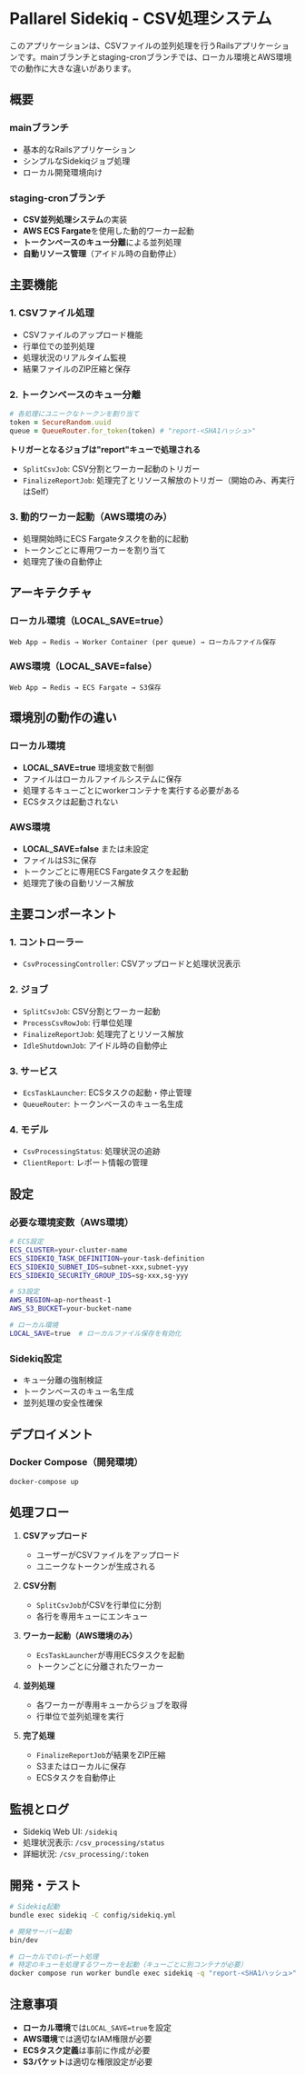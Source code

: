 # Pallarel Sidekiq - CSV処理システム

このアプリケーションは、CSVファイルの並列処理を行うRailsアプリケーションです。mainブランチとstaging-cronブランチでは、ローカル環境とAWS環境での動作に大きな違いがあります。

## 概要

### mainブランチ
- 基本的なRailsアプリケーション
- シンプルなSidekiqジョブ処理
- ローカル開発環境向け

### staging-cronブランチ
- **CSV並列処理システム**の実装
- **AWS ECS Fargate**を使用した動的ワーカー起動
- **トークンベースのキュー分離**による並列処理
- **自動リソース管理**（アイドル時の自動停止）

## 主要機能

### 1. CSVファイル処理
- CSVファイルのアップロード機能
- 行単位での並列処理
- 処理状況のリアルタイム監視
- 結果ファイルのZIP圧縮と保存

### 2. トークンベースのキュー分離
```ruby
# 各処理にユニークなトークンを割り当て
token = SecureRandom.uuid
queue = QueueRouter.for_token(token) # "report-<SHA1ハッシュ>"
```

**トリガーとなるジョブは"report"キューで処理される**
- `SplitCsvJob`: CSV分割とワーカー起動のトリガー
- `FinalizeReportJob`: 処理完了とリソース解放のトリガー（開始のみ、再実行はSelf）

### 3. 動的ワーカー起動（AWS環境のみ）
- 処理開始時にECS Fargateタスクを動的に起動
- トークンごとに専用ワーカーを割り当て
- 処理完了後の自動停止

## アーキテクチャ

### ローカル環境（LOCAL_SAVE=true）
```
Web App → Redis → Worker Container (per queue) → ローカルファイル保存
```

### AWS環境（LOCAL_SAVE=false）
```
Web App → Redis → ECS Fargate → S3保存
```

## 環境別の動作の違い

### ローカル環境
- **LOCAL_SAVE=true** 環境変数で制御
- ファイルはローカルファイルシステムに保存
- 処理するキューごとにworkerコンテナを実行する必要がある
- ECSタスクは起動されない

### AWS環境
- **LOCAL_SAVE=false** または未設定
- ファイルはS3に保存
- トークンごとに専用ECS Fargateタスクを起動
- 処理完了後の自動リソース解放

## 主要コンポーネント

### 1. コントローラー
- `CsvProcessingController`: CSVアップロードと処理状況表示

### 2. ジョブ
- `SplitCsvJob`: CSV分割とワーカー起動
- `ProcessCsvRowJob`: 行単位処理
- `FinalizeReportJob`: 処理完了とリソース解放
- `IdleShutdownJob`: アイドル時の自動停止

### 3. サービス
- `EcsTaskLauncher`: ECSタスクの起動・停止管理
- `QueueRouter`: トークンベースのキュー名生成

### 4. モデル
- `CsvProcessingStatus`: 処理状況の追跡
- `ClientReport`: レポート情報の管理

## 設定

### 必要な環境変数（AWS環境）

```bash
# ECS設定
ECS_CLUSTER=your-cluster-name
ECS_SIDEKIQ_TASK_DEFINITION=your-task-definition
ECS_SIDEKIQ_SUBNET_IDS=subnet-xxx,subnet-yyy
ECS_SIDEKIQ_SECURITY_GROUP_IDS=sg-xxx,sg-yyy

# S3設定
AWS_REGION=ap-northeast-1
AWS_S3_BUCKET=your-bucket-name

# ローカル環境
LOCAL_SAVE=true  # ローカルファイル保存を有効化
```

### Sidekiq設定
- キュー分離の強制検証
- トークンベースのキュー名生成
- 並列処理の安全性確保

## デプロイメント

### Docker Compose（開発環境）
```bash
docker-compose up
```

## 処理フロー

1. **CSVアップロード**
   - ユーザーがCSVファイルをアップロード
   - ユニークなトークンが生成される

2. **CSV分割**
   - `SplitCsvJob`がCSVを行単位に分割
   - 各行を専用キューにエンキュー

3. **ワーカー起動（AWS環境のみ）**
   - `EcsTaskLauncher`が専用ECSタスクを起動
   - トークンごとに分離されたワーカー

4. **並列処理**
   - 各ワーカーが専用キューからジョブを取得
   - 行単位で並列処理を実行

5. **完了処理**
   - `FinalizeReportJob`が結果をZIP圧縮
   - S3またはローカルに保存
   - ECSタスクを自動停止

## 監視とログ

- Sidekiq Web UI: `/sidekiq`
- 処理状況表示: `/csv_processing/status`
- 詳細状況: `/csv_processing/:token`

## 開発・テスト

```bash
# Sidekiq起動
bundle exec sidekiq -C config/sidekiq.yml

# 開発サーバー起動
bin/dev

# ローカルでのレポート処理
# 特定のキューを処理するワーカーを起動（キューごとに別コンテナが必要）
docker compose run worker bundle exec sidekiq -q "report-<SHA1ハッシュ>" -c 10
```

## 注意事項

- **ローカル環境**では`LOCAL_SAVE=true`を設定
- **AWS環境**では適切なIAM権限が必要
- **ECSタスク定義**は事前に作成が必要
- **S3バケット**は適切な権限設定が必要
